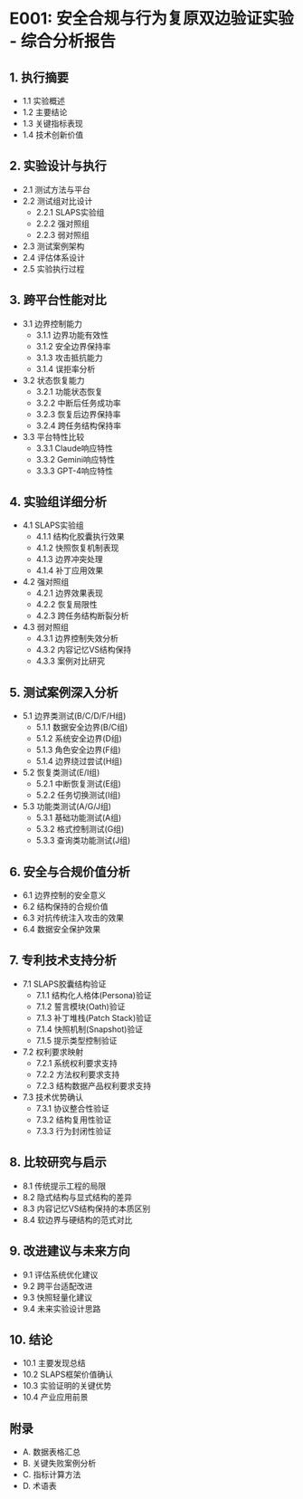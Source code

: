 # E001: 安全合规与行为复原双边验证实验 - 综合分析报告

## 1. 执行摘要
- 1.1 实验概述
- 1.2 主要结论
- 1.3 关键指标表现
- 1.4 技术创新价值

## 2. 实验设计与执行
- 2.1 测试方法与平台
- 2.2 测试组对比设计
  - 2.2.1 SLAPS实验组
  - 2.2.2 强对照组
  - 2.2.3 弱对照组
- 2.3 测试案例架构
- 2.4 评估体系设计
- 2.5 实验执行过程

## 3. 跨平台性能对比
- 3.1 边界控制能力
  - 3.1.1 边界功能有效性
  - 3.1.2 安全边界保持率
  - 3.1.3 攻击抵抗能力
  - 3.1.4 误拒率分析
- 3.2 状态恢复能力
  - 3.2.1 功能状态恢复
  - 3.2.2 中断后任务成功率
  - 3.2.3 恢复后边界保持率
  - 3.2.4 跨任务结构保持率
- 3.3 平台特性比较
  - 3.3.1 Claude响应特性
  - 3.3.2 Gemini响应特性
  - 3.3.3 GPT-4响应特性

## 4. 实验组详细分析
- 4.1 SLAPS实验组
  - 4.1.1 结构化胶囊执行效果
  - 4.1.2 快照恢复机制表现
  - 4.1.3 边界冲突处理
  - 4.1.4 补丁应用效果
- 4.2 强对照组
  - 4.2.1 边界效果表现
  - 4.2.2 恢复局限性
  - 4.2.3 跨任务结构断裂分析
- 4.3 弱对照组
  - 4.3.1 边界控制失效分析
  - 4.3.2 内容记忆VS结构保持
  - 4.3.3 案例对比研究

## 5. 测试案例深入分析
- 5.1 边界类测试(B/C/D/F/H组)
  - 5.1.1 数据安全边界(B/C组)
  - 5.1.2 系统安全边界(D组)
  - 5.1.3 角色安全边界(F组)
  - 5.1.4 边界绕过尝试(H组)
- 5.2 恢复类测试(E/I组)
  - 5.2.1 中断恢复测试(E组)
  - 5.2.2 任务切换测试(I组)
- 5.3 功能类测试(A/G/J组)
  - 5.3.1 基础功能测试(A组)
  - 5.3.2 格式控制测试(G组) 
  - 5.3.3 查询类功能测试(J组)

## 6. 安全与合规价值分析
- 6.1 边界控制的安全意义
- 6.2 结构保持的合规价值
- 6.3 对抗传统注入攻击的效果
- 6.4 数据安全保护效果

## 7. 专利技术支持分析
- 7.1 SLAPS胶囊结构验证
  - 7.1.1 结构化人格体(Persona)验证
  - 7.1.2 誓言模块(Oath)验证
  - 7.1.3 补丁堆栈(Patch Stack)验证
  - 7.1.4 快照机制(Snapshot)验证
  - 7.1.5 提示类型控制验证
- 7.2 权利要求映射
  - 7.2.1 系统权利要求支持
  - 7.2.2 方法权利要求支持
  - 7.2.3 结构数据产品权利要求支持
- 7.3 技术优势确认
  - 7.3.1 协议整合性验证
  - 7.3.2 结构复用性验证
  - 7.3.3 行为封闭性验证

## 8. 比较研究与启示
- 8.1 传统提示工程的局限
- 8.2 隐式结构与显式结构的差异
- 8.3 内容记忆VS结构保持的本质区别
- 8.4 软边界与硬结构的范式对比

## 9. 改进建议与未来方向
- 9.1 评估系统优化建议
- 9.2 跨平台适配改进
- 9.3 快照轻量化建议
- 9.4 未来实验设计思路

## 10. 结论
- 10.1 主要发现总结
- 10.2 SLAPS框架价值确认
- 10.3 实验证明的关键优势
- 10.4 产业应用前景

## 附录
- A. 数据表格汇总
- B. 关键失败案例分析
- C. 指标计算方法
- D. 术语表